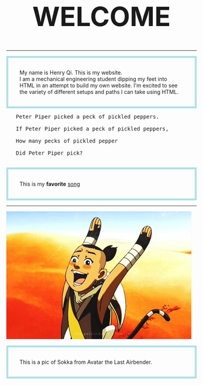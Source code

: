 
<html>

<head>
<style>
p {
  border: 5px solid powderblue;
  padding: 30px;
}
</style>
</head>

<body>
<!-- a big welcome in the top middle -->
 <h1 style="font-size:500%; text-align:center;">WELCOME</h1>
 <hr>
  
<!-- short intro -->
<p>
  My name is Henry Qi. This is my website.<br>
  I am a mechanical engineering student dipping my feet into HTML in an attempt to build my own website. I'm excited to see the variety of different setups and paths I can take using HTML.
  
</p>
  
 <pre>
   Peter Piper picked a peck of pickled peppers.
    
   If Peter Piper picked a peck of pickled peppers,
    
   How many pecks of pickled pepper
    
   Did Peter Piper pick?
 </pre>
  
<!-- Testing hyperlinks (text & images) -->
<p>This is my <b>favorite</b> <a href="https://www.youtube.com/watch?v=j1hft9Wjq9U&ab_channel=THEFIRSTTAKE"> song </a></p>
 <hr>
 <a href="https://avatar.fandom.com/wiki/Sokka"><img src="sokka.jpg"></a>

<p title="Sokka is the best!">This is a pic of Sokka from Avatar the Last Airbender.</p>
</body>


<html>
